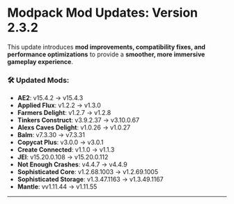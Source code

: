 # **Modpack Mod Updates**: Version 2.3.2 

This update introduces **mod improvements, compatibility fixes, and performance optimizations** to provide a **smoother, more immersive gameplay experience**.  
### 🛠 **Updated Mods:**
- **AE2**: v15.4.2 → v15.4.3  
- **Applied Flux**: v1.2.2 → v1.3.0
- **Farmers Delight**: v1.2.7 → v1.2.8
- **Tinkers Construct**: v3.9.2.37 → v3.10.0.67
- **Alexs Caves Delight**: v1.0.26 → v1.0.27
- **Balm**: v7.3.30 → v7.3.31
- **Copycat Plus**: v3.0.0 → v3.0.1
- **Create Connected**: v1.1.0 → v1.1.3
- **JEI**: v15.20.0.108 → v15.20.0.112
- **Not Enough Crashes**: v4.4.7 → v4.4.9
- **Sophisticated Core**: v1.2.68.1003 → v1.2.69.1005
- **Sophisticated Storage**: v1.3.47.1163 → v1.3.49.1167
- **Mantle**: vv1.11.44 → v1.11.55
---
